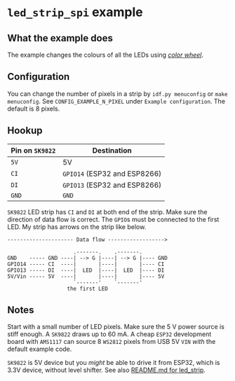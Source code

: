 # `led_strip_spi` example

## What the example does

The example changes the colours of all the LEDs using
[_color wheel_](https://duckduckgo.com/?q=color+wheel).

## Configuration

You can change the number of pixels in a strip by `idf.py menuconfig` or `make
menuconfig`. See `CONFIG_EXAMPLE_N_PIXEL` under `Example configuration`. The
default is 8 pixels.

## Hookup

| Pin on `SK9822` | Destination                  |
|-----------------|------------------------------|
| `5V`            | 5V                           |
| `CI`            | `GPIO14` (ESP32 and ESP8266) |
| `DI`            | `GPIO13` (ESP32 and ESP8266) |
| `GND`           | `GND`                        |

`SK9822` LED strip has `CI` and `DI` at both end of the strip. Make sure the
direction of data flow is correct. The `GPIO`s must be connected to the first
LED. My strip has arrows on the strip like below.

```
--------------------- Data flow ------------------>

                     .-------.    .-------.
GND    ----- GND ----| --> G |----| --> G |---- GND
GPIO14 ----- CI  ----|       |----|       |---- CI
GPIO13 ----- DI  ----|  LED  |----|  LED  |---- DI
5V/Vin ----- 5V  ----|       |----|       |---- 5V
                     `-------'    `-------'
                   the first LED
```

## Notes

Start with a small number of LED pixels. Make sure the 5 V power source is
stiff enough. A `SK9822` draws up to 60 mA.  A cheap `ESP32` development board
with `AMS1117` can source 8 `WS2812` pixels from USB 5V `VIN` _with_ the
default example code.

`SK9822` is 5V device but you _might_ be able to drive it from ESP32, which is
3.3V device, without level shifter. See also [README.md for led_strip](../led_strip/README.md).
